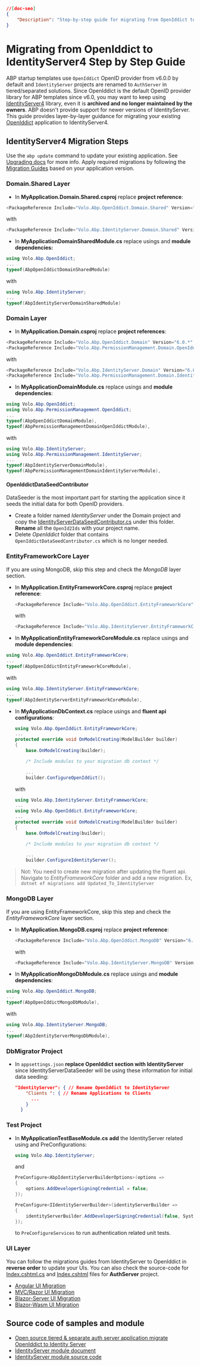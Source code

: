 ```json
//[doc-seo]
{
    "Description": "Step-by-step guide for migrating from OpenIddict to IdentityServer4 in ABP Framework applications, ensuring a smooth transition for developers."
}
```

# Migrating from OpenIddict to IdentityServer4 Step by Step Guide

ABP startup templates use `OpenIddict` OpenID provider from v6.0.0 by default and `IdentityServer` projects are renamed to `AuthServer` in tiered/separated solutions. Since OpenIddict is the default OpenID provider library for ABP templates since v6.0, you may want to keep using [IdentityServer4](https://github.com/IdentityServer/IdentityServer4) library, even it is **archived and no longer maintained by the owners**. ABP doesn't provide support for newer versions of IdentityServer. This guide provides layer-by-layer guidance for migrating your existing [OpenIddict](https://github.com/openiddict/openiddict-core) application to IdentityServer4. 

## IdentityServer4 Migration Steps

Use the `abp update` command to update your existing application. See [Upgrading docs](../upgrading.md) for more info. Apply required migrations by following the [Migration Guides](../migration-guides) based on your application version.

### Domain.Shared Layer

- In **MyApplication.Domain.Shared.csproj** replace **project reference**:

```csharp
<PackageReference Include="Volo.Abp.OpenIddict.Domain.Shared" Version="6.0.*" />
```

  with   

```csharp
<PackageReference Include="Volo.Abp.IdentityServer.Domain.Shared" Version="6.0.*" />
```

- In **MyApplicationDomainSharedModule.cs** replace usings and **module dependencies:**

```csharp
using Volo.Abp.OpenIddict;
...
typeof(AbpOpenIddictDomainSharedModule)
```

  with 

```csharp
using Volo.Abp.IdentityServer;
...
typeof(AbpIdentityServerDomainSharedModule)
```

### Domain Layer

- In **MyApplication.Domain.csproj** replace **project references**:

```csharp
<PackageReference Include="Volo.Abp.OpenIddict.Domain" Version="6.0.*" />
<PackageReference Include="Volo.Abp.PermissionManagement.Domain.OpenIddict" Version="6.0.*" />
```

  with   

```csharp
<PackageReference Include="Volo.Abp.IdentityServer.Domain" Version="6.0.*" />
<PackageReference Include="Volo.Abp.PermissionManagement.Domain.IdentityServer" Version="6.0.*" />
```

- In **MyApplicationDomainModule.cs** replace usings and **module dependencies**:

```csharp
using Volo.Abp.OpenIddict;
using Volo.Abp.PermissionManagement.OpenIddict;
...
typeof(AbpOpenIddictDomainModule),
typeof(AbpPermissionManagementDomainOpenIddictModule),
```

  with 

```csharp
using Volo.Abp.IdentityServer;
using Volo.Abp.PermissionManagement.IdentityServer;
...
typeof(AbpIdentityServerDomainModule),
typeof(AbpPermissionManagementDomainIdentityServerModule),
```

#### OpenIddictDataSeedContributor

DataSeeder is the most important part for starting the application since it seeds the initial data for both OpenID providers. 

- Create a folder named *IdentityServer* under the Domain project and copy the [IdentityServerDataSeedContributor.cs](https://github.com/abpframework/abp-samples/blob/1dc297255ca22af02ef6d71092dbc1b394f9260a/Ids2OpenId/src/Ids2OpenId.Domain/IdentityServer/IdentityServerDataSeedContributor.cs) under this folder. **Rename** all the `OpenId2Ids` with your project name.
- Delete *OpenIddict* folder that contains `OpenIddictDataSeedContributor.cs` which is no longer needed.

### EntityFrameworkCore Layer

If you are using MongoDB, skip this step and check the *MongoDB* layer section.

- In **MyApplication.EntityFrameworkCore.csproj** replace **project reference**:

  ```csharp
  <PackageReference Include="Volo.Abp.OpenIddict.EntityFrameworkCore" Version="6.0.*" />
  ```

  with   

  ```csharp
  <PackageReference Include="Volo.Abp.IdentityServer.EntityFrameworkCore" Version="6.0.*" />
  ```

- In **MyApplicationEntityFrameworkCoreModule.cs** replace usings and **module dependencies**:

```csharp
using Volo.Abp.OpenIddict.EntityFrameworkCore;
...
typeof(AbpOpenIddictEntityFrameworkCoreModule),
```

  with 

```csharp
using Volo.Abp.IdentityServer.EntityFrameworkCore;
...
typeof(AbpIdentityServerEntityFrameworkCoreModule),
```

- In **MyApplicationDbContext.cs** replace usings and **fluent api configurations**:

  ```csharp
  using Volo.Abp.OpenIddict.EntityFrameworkCore;
  ...
  protected override void OnModelCreating(ModelBuilder builder)
  {
      base.OnModelCreating(builder);
  
      /* Include modules to your migration db context */
  
      ...
      builder.ConfigureOpenIddict();
  ```
  
  with 

  ```csharp
  using Volo.Abp.IdentityServer.EntityFrameworkCore;
  ...
  using Volo.Abp.OpenIddict.EntityFrameworkCore;
  ...
  protected override void OnModelCreating(ModelBuilder builder)
  {
      base.OnModelCreating(builder);
  
      /* Include modules to your migration db context */
  
      ...
      builder.ConfigureIdentityServer();
  ```

> Not: You need to create new migration after updating the fluent api. Navigate to *EntityFrameworkCore* folder and add a new migration. Ex, `dotnet ef migrations add Updated_To_IdentityServer `

### MongoDB Layer

If you are using EntityFrameworkCore, skip this step and check the *EntityFrameworkCore* layer section.

- In **MyApplication.MongoDB.csproj** replace **project reference**:

  ```csharp
  <PackageReference Include="Volo.Abp.OpenIddict.MongoDB" Version="6.0.*" />
  ```

  with   

  ```csharp
  <PackageReference Include="Volo.Abp.IdentityServer.MongoDB" Version="6.0.*" />
  ```

- In **MyApplicationMongoDbModule.cs** replace usings and **module dependencies**:

```csharp
using Volo.Abp.OpenIddict.MongoDB;
...
typeof(AbpOpenIddictMongoDbModule),
```

  with 

```csharp
using Volo.Abp.IdentityServer.MongoDB;
...
typeof(AbpIdentityServerMongoDbModule),
```

### DbMigrator Project

- In `appsettings.json` **replace OpenIddict section with IdentityServer** since IdentityServerDataSeeder will be using these information for initial data seeding:

  ```json
  "IdentityServer": { // Rename OpenIddict to IdentityServer
      "Clients ": {	// Rename Applications to Clients
        ...
      }
    }
  ```
  

### Test Project

- In **MyApplicationTestBaseModule.cs** **add** the IdentityServer related using and PreConfigurations:

  ```csharp
  using Volo.Abp.IdentityServer;
  ```

  and

  ```csharp
  PreConfigure<AbpIdentityServerBuilderOptions>(options =>
  {
      options.AddDeveloperSigningCredential = false;
  });
  
  PreConfigure<IIdentityServerBuilder>(identityServerBuilder =>
  {
      identityServerBuilder.AddDeveloperSigningCredential(false, System.Guid.NewGuid().ToString());
  });
  ```

  to `PreConfigureServices` to run authentication related unit tests.

### UI Layer

You can follow the migrations guides from IdentityServer to OpenIddict in **reverse order** to update your UIs. You can also check the source-code for [Index.cshtml.cs](https://github.com/abpframework/abp-samples/blob/master/OpenId2Ids/src/OpenId2Ids.AuthServer/Pages/Index.cshtml) and  [Index.cshtml](https://github.com/abpframework/abp-samples/blob/master/OpenId2Ids/src/OpenId2Ids.AuthServer/Pages/Index.cshtml.cs) files for **AuthServer** project.

- [Angular UI Migration](openiddict-angular.md)
- [MVC/Razor UI Migration](openiddict-mvc.md)
- [Blazor-Server UI Migration](openiddict-blazor-server.md)
- [Blazor-Wasm UI Migration](openiddict-blazor.md)

## Source code of samples and module

* [Open source tiered & separate auth server application migrate OpenIddict to Identity Server](https://github.com/abpframework/abp-samples/tree/master/OpenId2Ids)
* [IdentityServer module document](https://docs.abp.io/en/abp/6.0/Modules/IdentityServer)
* [IdentityServer module source code](https://github.com/abpframework/abp/tree/rel-6.0/modules/identityserver)
